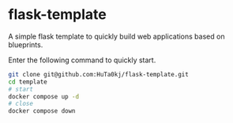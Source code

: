 # flask-template
A simple flask template to quickly build web applications based on blueprints.

Enter the following command to quickly start.

```bash
git clone git@github.com:HuTa0kj/flask-template.git
cd template
# start
docker compose up -d
# close
docker compose down
```

